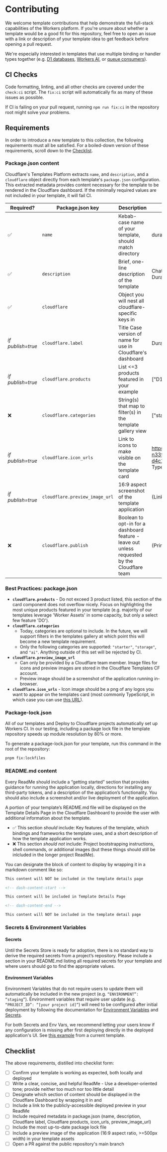 # Contributing

We welcome template contributions that help demonstrate the full-stack capabilities of the Workers platform. If you're unsure about whether a template would be a good fit for this repository, feel free to open an issue with a link or description of your template idea to get feedback before opening a pull request.

We're especially interested in templates that use multiple binding or handler types together (e.g. [D1 databases](https://developers.cloudflare.com/d1/), [Workers AI](https://developers.cloudflare.com/workers-ai/), or [queue consumers](https://developers.cloudflare.com/queues/configuration/configure-queues/#consumer)).

## CI Checks

Code formatting, linting, and all other checks are covered under the `check:ci` script. The `fix:ci` script will automatically fix as many of these issues as possible.

If CI is failing on your pull request, running `npm run fix:ci` in the repository root might solve your problems.

## Requirements

In order to introduce a new template to this collection, the following requirements must all be satisfied. For a boiled-down version of these requirements, scroll down to the [Checklist](#checklist).

### Package.json content

Cloudflare's Templates Platform extracts `name`, and `description`, and a `cloudflare` object directly from each template's `package.json` configuration. This extracted metadata provides content necessary for the template to be rendered in the Cloudflare dashboard. If the minimally required values are not included in your template, it will fail CI.

| Required?         | Package.json key               | Description                                                                                   | Example                                                                                                                |
| ----------------- | ------------------------------ | --------------------------------------------------------------------------------------------- | ---------------------------------------------------------------------------------------------------------------------- |
| ✅                | `name`                         | Kebab-case name of your template, should match directory                                      | durable-chat-template                                                                                                  |
| ✅                | `description`                  | Brief, one-line description of the template                                                   | Chat with other users in real-time using Durable Objects and PartyKit.                                                 |
| ✅                | `cloudflare`                   | Object you will nest all cloudflare-specific keys in                                          |                                                                                                                        |
| _if publish=true_ | `cloudflare.label`             | Title Case version of name for use in Cloudflare's dashboard                                               | Durable Chat App                                                                                                       |
| _if publish=true_ | `cloudflare.products`          | List <=3 products featured in your example                                                    | ["D1", "Durable Objects"]                                                                                              |
| ❌                | `cloudflare.categories`        | String(s) that map to filter(s) in the template gallery view                                  | ["starter", "storage"]                                                                                                 |
| _if publish=true_ | `cloudflare.icon_urls`         | Link to icons to make visible on the template card                                            | https://imagedelivery.net/wSMYJvS3Xw-n339CbDyDIA/5ca0ca32-e897-4699-d4c1-6b680512f000/public (default TypeScript logo) |
| _if publish=true_ | `cloudflare.preview_image_url` | 16:9 aspect screenshot of the template application                                            | (Link will be provided during PR review)                                                                               |
| ❌                | `cloudflare.publish`           | Boolean to opt-in for a dashboard feature - leave out unless requested by the Cloudflare team | (Primarily for internal contributor use)                                                                               |

### Best Practices: package.json

- **`cloudflare.products`** - Do not exceed 3 product listed, this section of the card component does not overflow nicely. Focus on highlighting the most unique products featured in your template (e.g. majority of our templates leverage 'Worker Assets' in some capacity, but only a select few feature 'DO').
- **`cloudflare.categories`**
  - Today, categories are optional to include. In the future, we will support filters in the templates gallery at which point this will become a new template requirement.
  - Only the following categories are supported: `"starter"`, `"storage"`, and `"ai"`. Anything outside of this set will be rejected by CI.
- **`cloudflare.preview_image_url`**
  - Can only be provided by a Cloudflare team member. Image files for icons and preview images are stored in the Cloudflare Templates CF account.
  - Preview image should be a screenshot of the application running in-browser.
- **`cloudflare.icon_urls`** - Icon image should be a png of any logos you want to appear on the templates card (most commonly TypeScript, in which case you can use [this URL](https://imagedelivery.net/wSMYJvS3Xw-n339CbDyDIA/5ca0ca32-e897-4699-d4c1-6b680512f000/public)).

### Package-lock.json

All of our templates and Deploy to Cloudflare projects automatically set up Workers CI. In our testing, including a package lock file in the template repository speeds up module resolution by 80% or more.

To generate a package-lock.json for your template, run this command in the root of the repository:

```sh
pnpm fix:lockfiles
```

### README.md content

Every ReadMe should include a “getting started” section that provides guidance for running the application locally, directions for installing any third-party tokens, and a description of the application’s functionality. You should also include a screenshot and/or live deployment of the application.

A portion of your template’s README.md file will be displayed on the Template Details Page in the Cloudflare Dashboard to provide the user with additional information about the template.

- ✅ This section _should_ include: Key features of the template, which bindings and frameworks the template uses, and a short description of how the template application works.
- ❌ This section _should not_ include: Project bootstrapping instructions, shell commands, or additional images (but these things should still be inlcluded in the longer project ReadMe).

You can designate the block of content to display by wrapping it in a markdown comment like so:

```md template/readme.md
This content will NOT be included in the template details page

<!-- dash-content-start -->

This content will be included in Template Details Page

<!-- dash-content-end -->

This content will NOT be included in the template detail page
```

### Secrets & Environment Variables

#### Secrets

Until the Secrets Store is ready for adoption, there is no standard way to derive the required secrets from a project’s repository. Please include a section in your README.md listing all required secrets for your template and where users should go to find the appropriate values.

#### Environment Variables

Environment Variables that do not require users to update them will automatically be included in the new project (e.g. `“ENVIRONMENT”: “staging”`). Environment variables that require user update (e.g. `“PROJECT_ID”: “[your project id]”`) will need to be configured after initial deployment by following the documentation for [Environment Variables](https://developers.cloudflare.com/workers/configuration/environment-variables) and [Secrets](https://developers.cloudflare.com/workers/configuration/secrets).

For both Secrets and Env Vars, we recommend letting your users know if any configuration is missing after first deploying directly in the deployed application's UI. See [this example](https://saas-admin-template.templates.workers.dev/admin) from a current template.

## Checklist

The above requirements, distilled into checklist form:

- [ ] Confirm your template is working as expected, both locally and deployed
- [ ] Write a clear, concise, and helpful ReadMe - Use a developer-oriented tone; provide neither too much nor too little detail
- [ ] Designate which section of content should be displayed in the Cloudflare Dashboard by wrapping it in <!-- dash-content-start --> and <!-- dash-content-end -->
- [ ] Include a link to the publicly-accessible deployed preview in your ReadMe
- [ ] Include required metadata in package.json (name, description, Cloudflare label, Cloudflare products, icon_urls, preview_image_url)
- [ ] Include the most up-to-date package lock file
- [ ] Include a preview image of the application (16:9 aspect ratio, >=500px width) in your template assets
- [ ] Open a PR against the public repository's main branch
